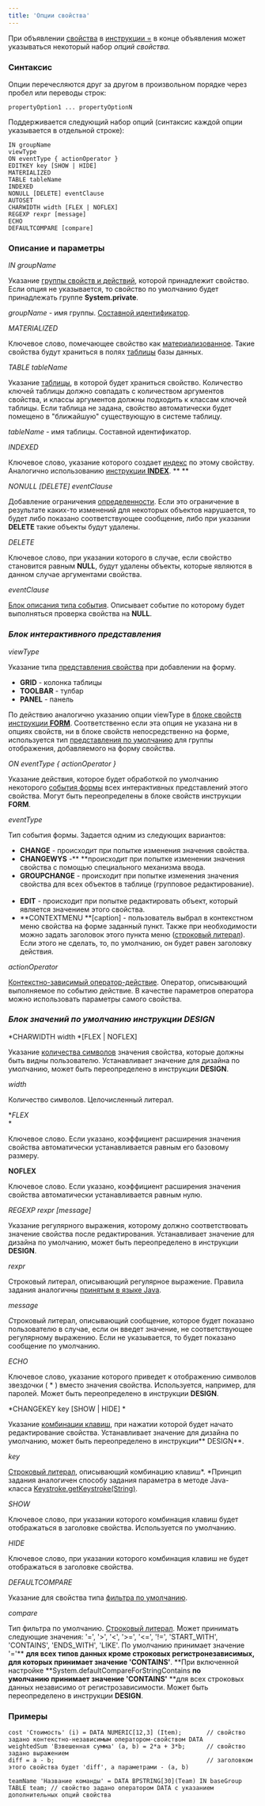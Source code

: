 ```yaml
---
title: 'Опции свойства'
---
```


При объявлении [свойства](Properties.md) в [инструкции =](Instruction_=.md) в конце объявления может указываться некоторый набор *опций свойства.* 

### Синтаксис

Опции перечесляются друг за другом в произвольном порядке через пробел или переводы строк:

    propertyOption1 ... propertyOptionN

Поддерживается следующий набор опций (синтаксис каждой опции указывается в отдельной строке):

    IN groupName
    viewType
    ON eventType { actionOperator }
    EDITKEY key [SHOW | HIDE]
    MATERIALIZED
    TABLE tableName
    INDEXED
    NONULL [DELETE] eventClause
    AUTOSET
    CHARWIDTH width [FLEX | NOFLEX]
    REGEXP rexpr [message] 
    ECHO
    DEFAULTCOMPARE [compare]

### Описание и параметры

*IN groupName*

Указание [группы свойств и действий](Groups_of_properties_and_actions.md), которой принадлежит свойство. Если опция не указывается, то свойство по умолчанию будет принадлежать группе **System.private**.

*groupName -* имя группы. [Составной идентификатор](IDs.md#cid-broken).

*MATERIALIZED*

Ключевое слово, помечающее свойство как [материализованное](Materializations.md). Такие свойства будут храниться в полях [таблицы](Tables.md) базы данных.

*TABLE tableName*

Указание [таблицы](Tables.md), в которой будет храниться свойство. Количество ключей таблицы должно совпадать с количеством аргументов свойства, и классы аргументов должны подходить к классам ключей таблицы. Если таблица не задана, свойство автоматически будет помещено в "ближайшую" существующую в системе таблицу.

*tableName* - имя таблицы. Составной идентификатор. 

*INDEXED*

Ключевое слово, указание которого создает [индекс](Indexes.md) по этому свойству. Аналогично использованию [инструкции **INDEX**](INDEX_instruction.md). ** **

*NONULL \[DELETE\] eventClause*

Добавление ограничения [определенности](Simple_constraints.md). Если это ограничение в результате каких-то изменений для некоторых объектов нарушается, то будет либо показано соответствующее сообщение, либо при указании **DELETE** такие объекты будут удалены.

*DELETE*

Ключевое слово, при указании которого в случае, если свойство становится равным **NULL**, будут удалены объекты, которые являются в данном случае аргументами свойства.

*eventClause*

[Блок описания типа события](Event_description_block.md). Описывает событие по которому будет выполняться проверка свойства на **NULL**.

### *Блок интерактивного представления*

*viewType*

Указание типа [представления свойства](Interactive_view.md#property) при добавлении на форму.

-   **GRID** - колонка таблицы
-   **TOOLBAR** - тулбар
-   **PANEL** - панель

По действию аналогично указанию опции viewType в [блоке свойств](Properties_and_actions_block.md) [инструкции **FORM**](FORM_instruction.md). Соответственно если эта опция не указана ни в опциях свойств, ни в блоке свойств непосредственно на форме, используется тип [представления по умолчанию](Interactive_view.md#defaultPropertyView-broken) для группы отображения, добавляемого на форму свойства.

*ON eventType { actionOperator }*

Указание действия, которое будет обработкой по умолчанию некоторого [события формы](Form_events.md) всех интерактивных представлений этого свойства. Могут быть переопределены в блоке свойств инструкции **FORM**.

*eventType*

Тип события формы. Задается одним из следующих вариантов:

-   **CHANGE** - происходит при попытке изменения значения свойства.
-   **CHANGEWYS** -** **происходит при попытке изменении значения свойства с помощью специального механизма ввода. 
-   **GROUPCHANGE** - происходит при попытке изменения значения свойства для всех объектов в таблице (групповое редактирование).  
-   **EDIT** - происходит при попытке редактировать объект, который является значением этого свойства. 
-   **CONTEXTMENU **\[caption\] - пользователь выбрал в контекстном меню свойства на форме заданный пункт. Также при необходимости можно задать заголовок этого пункта меню ([строковый литерал](Literals.md#strliteral-broken)). Если этого не сделать, то, по умолчанию, он будет равен заголовку действия.

*actionOperator*

[Контекстно-зависимый оператор-действие](Action_operator.md#contextdependent). Оператор, описывающий выполняемое по событию действие. В качестве параметров оператора можно использовать параметры самого свойства.

### *Блок значений по умолчанию инструкции DESIGN*

*CHARWIDTH width *\[FLEX | NOFLEX\]

Указание [количества символов](Form_design.md#valueWidth-broken) значения свойства, которые должны быть видны пользователю. Устанавливает значение для дизайна по умолчанию, может быть переопределено в инструкции **DESIGN**.

*width*

Количество символов. Целочисленный литерал. 

**FLEX*  
*

Ключевое слово. Если указано, коэффициент расширения значения свойства автоматически устанавливается равным его базовому размеру.

**NOFLEX**

Ключевое слово. Если указано, коэффициент расширения значения свойства автоматически устанавливается равным нулю.

*REGEXP rexpr \[message\]*

Указание регулярного выражения, которому должно соответствовать значение свойства после редактирования. Устанавливает значение для дизайна по умолчанию, может быть переопределено в инструкции **DESIGN**.

*rexpr*

Строковый литерал, описывающий регулярное выражение. Правила задания аналогичны [принятым в языке Java](http://docs.oracle.com/javase/7/docs/api/java/util/regex/Pattern.html).

*message*

*С*троковый литерал, описывающий сообщение, которое будет показано пользователю в случае, если он введет значение, не соответствующее регулярному выражению. Если не указывается, то будет показано сообщение по умолчанию.

*ECHO*

Ключевое слово, указание которого приведет к отображению символов звездочки ( \* ) вместо значения свойства. Используется, например, для паролей. Может быть переопределено в инструкции **DESIGN**. 

*CHANGEKEY key \[SHOW | HIDE\] *

Указание [комбинации клавиш](Form_events.md#keyboard-broken), при нажатии которой будет начато редактирование свойства. Устанавливает значение для дизайна по умолчанию, может быть переопределено в инструкции** DESIGN**.

*key*

[Строковый литерал](Literals.md#strliteral-broken), описывающий комбинацию клавиш*. *Принцип задания аналогичен способу задания параметра в методе Java-класса [Keystroke.getKeystroke(String)](http://docs.oracle.com/javase/7/docs/api/javax/swing/KeyStroke.html#getKeyStroke(java.lang.String)).

*SHOW*

Ключевое слово, при указании которого комбинация клавиш будет отображаться в заголовке свойства. Используется по умолчанию.

*HIDE*

Ключевое слово, при указании которого комбинация клавиш не будет отображаться в заголовке свойства. 

*DEFAULTCOMPARE*

Указание для свойства типа [фильтра по умолчанию](Interactive_view.md#userfilters).

*compare*

Тип фильтра по умолчанию. [Строковый литерал](Literals.md#strliteral-broken). Может принимать следующие значения: '=', '\>', '<', '\>=', '<=', '!=', 'START\_WITH', 'CONTAINS', 'ENDS\_WITH', 'LIKE'. По умолчанию принимает значение '='** **для всех типов данных кроме строковых регистронезависимых, для которых принимает значение 'CONTAINS'**. **При включенной настройке **System.defaultCompareForStringContains **по умолчанию принимает значение 'CONTAINS'** **для всех строковых данных независимо от регистрозависимости. Может быть переопределено в инструкции **DESIGN**.

### Примеры

```lsf
cost 'Стоимость' (i) = DATA NUMERIC[12,3] (Item);		// cвойство задано контекстно-независимым оператором-свойством DATA
weightedSum 'Взвешенная сумма' (a, b) = 2*a + 3*b; 		// cвойство задано выражением
diff = a - b; 											// заголовком этого свойства будет 'diff', а параметрами - (a, b)

teamName 'Название команды' = DATA BPSTRING[30](Team) IN baseGroup TABLE team; // свойство задано оператором DATA с указанием дополнительных опций свойства
```

